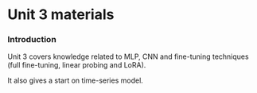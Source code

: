 # Unit 3 materials
### Introduction
Unit 3 covers knowledge related to MLP, CNN and fine-tuning techniques (full fine-tuning, linear probing and LoRA).

It also gives a start on time-series model.
